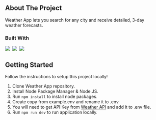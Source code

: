 ## About The Project

Weather App lets you search for any city and receive detailed, 3-day weather forecasts.

### Built With

<img src="https://img.shields.io/badge/HTML5-E34F26?style=for-the-badge&logo=html5&logoColor=white" />&ensp;<img src="https://img.shields.io/badge/Tailwind_CSS-38B2AC?style=for-the-badge&logo=tailwind-css&logoColor=white" />&ensp;<img src="https://img.shields.io/badge/React-20232A?style=for-the-badge&logo=react&logoColor=61DAFB" />

## Getting Started

Follow the instructions to setup this project locally!

1. Clone Weather App repository.
2. Install Node Package Manager & Node.JS.
3. Run `npm install` to install node packages.
4. Create copy from example.env and rename it to .env
5. You will need to get API Key from [Weather API](https://www.weatherapi.com/) and add it to .env file.
6. Run `npm run dev` to run application locally.
